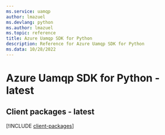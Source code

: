 ```yaml
---
ms.service: uamqp
author: lmazuel
ms.devlang: python
ms.author: lmazuel
ms.topic: reference
title: Azure Uamqp SDK for Python
description: Reference for Azure Uamqp SDK for Python
ms.data: 10/28/2022
---
```

# Azure Uamqp SDK for Python - latest

## Client packages - latest
[!INCLUDE [client-packages](uamqp-client-index.md)]